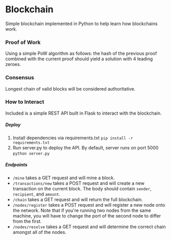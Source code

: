 # Blockchain
Simple blockchain implemented in Python to help learn how blockchains work.

### Proof of Work
Using a simple PoW algorithm as follows: the hash of the previous proof combined with the current proof should yield a solution with 4 leading zeroes.

### Consensus
Longest chain of valid blocks will be considered authoritative.

### How to Interact
Included is a simple REST API built in Flask to interact with the blockchain.
##### Deploy
1. Install dependencies via requirements.txt `pip install -r requirements.txt`
2. Run server.py to deploy the API. By default, server runs on port 5000 `python server.py`

##### Endpoints
- `/mine` takes a GET request and will mine a block.
- `/transactions/new` takes a POST request and will create a new transaction on the current block. The body should contain `sender`, `recipient`, and `amount`. 
- `/chain` takes a GET request and will return the full blockchain.
- `/nodes/register` takes a POST request and will register a new node onto the network. Note that if you're running two nodes from the same machine, you will have to change the port of the second node to differ from the first.
- `/nodes/resolve` takes a GET request and will determine the correct chain amongst all of the nodes.
